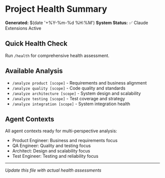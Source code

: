 # Project Health Summary

**Generated:** $(date '+%Y-%m-%d %H:%M')
**System Status:** ✅ Claude Extensions Active

## Quick Health Check

Run `/health` for comprehensive health assessment.

## Available Analysis

- `/analyze product [scope]` - Requirements and business alignment
- `/analyze quality [scope]` - Code quality and standards
- `/analyze architecture [scope]` - System design and scalability
- `/analyze testing [scope]` - Test coverage and strategy
- `/analyze integration [scope]` - System integration health

## Agent Contexts

All agent contexts ready for multi-perspective analysis:

- Product Engineer: Business and requirements focus
- QA Engineer: Quality and testing focus
- Architect: Design and scalability focus
- Test Engineer: Testing and reliability focus

---

_Update this file with actual health assessments_
